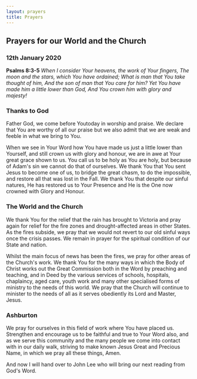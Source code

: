 ```yaml
---
layout: prayers
title: Prayers
---
```

## Prayers for our World and the Church 

### 12th January 2020 

__Psalms 8:3-5__ _When I consider Your heavens, the work of Your fingers, The moon and the stars, which You have ordained; What is man that You take thought of him, And the son of man that You care for him? Yet You have made him a little lower than God, And You crown him with glory and majesty!_

### Thanks to God
Father God, we come before Youtoday in worship and praise. We declare that You are worthy of all our praise but we also admit that we are weak and feeble in what we bring to You.

When we see in Your Word how You have made us just a little lower than Yourself, and still crown us with glory and honour, we are in awe at Your great grace shown to us. You call us to be holy as You are holy, but because of Adam's sin we cannot do that of ourselves. We thank You that You sent Jesus to become one of us, to bridge the great chasm, to do the impossible, and restore all that was lost in the Fall. We thank You that despite our sinful natures, He has restored us to Your Presence and He is the One now crowned with Glory and Honour.

### The World and the Church
We thank You for the relief that the rain has brought to Victoria and pray again for relief for the fire zones and drought-affected areas in other States. As the fires subside, we pray that we would not revert to our old sinful ways once the crisis passes. We remain in prayer for the spiritual condition of our State and nation. 

Whilst the main focus of news has been the fires, we pray for other areas of the Church's work. We thank You for the many ways in which the Body of Christ works out the Great Commission both in the Word by preaching and teaching, and in Deed by the various services of schools, hospitals, chaplaincy, aged care, youth work and many other specialised forms of ministry to the needs of this world. We pray that the Church will continue to minister to the needs of all as it serves obediently its Lord and Master, Jesus.

### Ashburton
We pray for ourselves in this field of work where You have placed us. Strengthen and encourage us to be faithful and true to Your Word also, and as we serve this community and the many people we come into contact with in our daily walk, striving to make known Jesus Great and Precious Name, in which we pray all these things, Amen.

And now I will hand over to John Lee who will bring our next reading from God's Word.

 
 